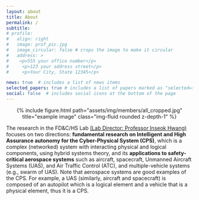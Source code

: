 ```yaml
---
layout: about
title: About
permalink: /
subtitle: 
# profile:
#   align: right
#   image: prof_pic.jpg
#   image_circular: false # crops the image to make it circular
#   address: >
#    <p>555 your office number</p>
#     <p>123 your address street</p>
#     <p>Your City, State 12345</p>

news: true  # includes a list of news items
selected_papers: true # includes a list of papers marked as "selected={true}"
social: false  # includes social icons at the bottom of the page
---
```


<div class="row">
    <div class="col-sm mt-3 mt-md-0">
        <div style="text-align: center">
            {% include figure.html path="assets/img/members/all_cropped.jpg" title="example image" class="img-fluid rounded z-depth-1" %}
        </div>
    </div>
</div>

The research in the FD&C/HS Lab [(Lab Director: Professor Inseok Hwang)](https://engineering.purdue.edu/~ihwang/) focuses on two directions: **fundamental research on Intelligent and High Assurance autonomy for the Cyber-Physical System (CPS)**, which is a complex (networked) system with interacting physical and logical components, using hybrid systems theory, and its **applications to safety-critical aerospace systems** such as aircraft, spacecraft, Unmanned Aircraft Systems (UAS), and Air Traffic Control (ATC), and multiple-vehicle systems (e.g., swarm of UAS). Note that aerospace systems are good examples of the CPS. For example, a UAS (similarly, aircraft and spacecraft) is composed of an autopilot which is a logical element and a vehicle that is a physical element, thus it is a CPS.

<!--- Put your address / P.O. box / other info right below your picture. You can also disable any these elements by editing `profile` property of the YAML header of your `_pages/about.md`. Edit `_bibliography/papers.bib` and Jekyll will render your [publications page](/al-folio/publications/) automatically.

 Link to your social media connections, too. This theme is set up to use [Font Awesome icons](http://fortawesome.github.io/Font-Awesome/) and [Academicons](https://jpswalsh.github.io/academicons/), like the ones below. Add your Facebook, Twitter, LinkedIn, Google Scholar, or just disable all of them. --->
